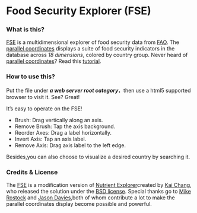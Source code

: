 Food Security Explorer (FSE)
===========================

### What is this?
[FSE](http://xflcoder.cn/demo/) is a multidimensional explorer of food security data from [FAO](http://faostat3.fao.org/).
The [parallel coordinates](https://eagereyes.org/techniques/parallel-coordinates) displays a suite of food security indicators in the database across *18 dimensions*, colored by country group.
Never heard of [parallel coordinates](https://eagereyes.org/techniques/parallel-coordinates)? Read this [tutorial](https://eagereyes.org/techniques/parallel-coordinates).

### How to use this?
Put the file under ***a web server root category***，then use a html5 supported browser to visit it. See? Great! 

It’s easy to operate on the FSE!
- Brush: Drag vertically along an axis.
- Remove Brush: Tap the axis background.
- Reorder Axes: Drag a label horizontally.
- Invert Axis: Tap an axis label.
- Remove Axis: Drag axis label to the left edge.
 
Besides,you can also choose to visualize a desired country by searching it.

### Credits & License
The [FSE](http://xflcoder.cn/demo/) is a modification version of [Nutrient Explorer](http://bl.ocks.org/syntagmatic/raw/3150059/ )created by [Kai Chang](http://bl.ocks.org/syntagmatic/raw/3150059/), who released the solution under the [BSD license](http://opensource.org/licenses/bsd-3-clause). Special thanks go to [Mike Rostock](http://bl.ocks.org/mbostock/1341021) and [Jason Davies](http://bl.ocks.org/jasondavies/1341281),both of whom contribute a lot to make the parallel coordinates display become possible and powerful.

